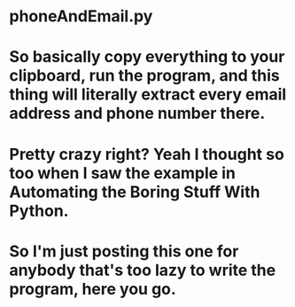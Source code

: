 # phoneAndEmail.py
# So basically copy everything to your clipboard, run the program, and this thing will literally extract every email address and phone number there. 
# Pretty crazy right? Yeah I thought so too when I saw the example in Automating the Boring Stuff With Python. 
# So I'm just posting this one for anybody that's too lazy to write the program, here you go. 
